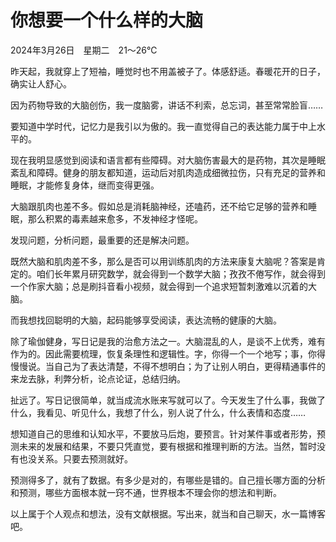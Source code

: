 # 你想要一个什么样的大脑


2024年3月26日　星期二　21～26℃

昨天起，我就穿上了短袖，睡觉时也不用盖被子了。体感舒适。春暖花开的日子，确实让人舒心。

因为药物导致的大脑创伤，我一度脑雾，讲话不利索，总忘词，甚至常常脸盲……

要知道中学时代，记忆力是我引以为傲的。我一直觉得自己的表达能力属于中上水平的。<!--more-->

现在我明显感觉到阅读和语言都有些障碍。对大脑伤害最大的是药物，其次是睡眠紊乱和障碍。健身的朋友都知道，运动后对肌肉造成细微拉伤，只有充足的营养和睡眠，才能修复身体，继而变得更强。

大脑跟肌肉也差不多。假如总是消耗脑神经，还嗑药，还不给它足够的营养和睡眠，那么积累的毒素越来愈多，不发神经才怪呢。

发现问题，分析问题，最重要的还是解决问题。

既然大脑和肌肉差不多，那么是否可以用训练肌肉的方法来康复大脑呢？答案是肯定的。咱们长年累月研究数学，就会得到一个数学大脑；孜孜不倦写作，就会得到一个作家大脑；总是刷抖音看小视频，就会得到一个追求短暂刺激难以沉着的大脑。

而我想找回聪明的大脑，起码能够享受阅读，表达流畅的健康的大脑。

除了瑜伽健身，写日记是我的治愈方法之一。大脑混乱的人，是谈不上优秀，难有作为的。因此需要梳理，恢复条理性和逻辑性。字，你得一个一个地写；事，你得慢慢说。当自己为了表达清楚，不得不想明白；为了让别人明白，更得精通事件的来龙去脉，利弊分析，论点论证，总结归纳。

扯远了。写日记很简单，就当成流水账来写就可以了。今天发生了什么事，我做了什么，我看见、听见什么，我想了什么，别人说了什么，什么表情和态度……

想知道自己的思维和认知水平，不要放马后炮，要预言。针对某件事或者形势，预测未来的发展和结果，不要只凭直觉，要有根据和推理判断的方法。当然，暂时没有也没关系。只要去预测就好。

预测得多了，就有了数据。有多少是对的，有哪些是错的。自己擅长哪方面的分析和预测，哪些方面根本就一窍不通，世界根本不理会你的想法和判断。

以上属于个人观点和想法，没有文献根据。写出来，就当和自己聊天，水一篇博客吧。


